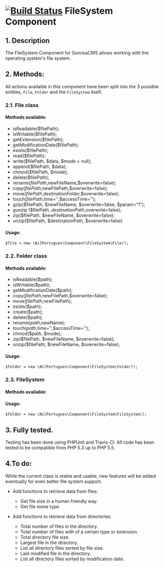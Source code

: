 # [![Build Status](https://travis-ci.org/sonrisa/filesystem-component.png?branch=master)](https://travis-ci.org/sonrisa/filesystem-component) FileSystem Component


## 1. Description
The FileSystem Component for SonrisaCMS allows working with the operating system's file system.

## 2. Methods:
All actions available in this component have been split into the 3 possible entities, `File`, `Folder` and the `FileSystem` itself.

### 2.1. File class

#### Methods available:
- isReadable($filePath);
- isWritable($filePath);
- getExtension($filePath);
- getModificationDate($filePath);
- exists($filePath);
- read($filePath);
- write($filePath, $data, $mode = null);
- append($filePath, $data);
- chmod($filePath, $mode);
- delete($filePath);
- rename($filePath,$newFileName,$overwrite=false);
- copy($filePath,$newFilePath,$overwrite=false);
- move($filePath,$destinationFolder,$overwrite=false);
- touch($filePath,$time='',$accessTime='');
- gzip($filePath, $newFileName, $overwrite=false, $param="1");
- gunzip ($filePath, $destinationPath,$overwrite=false);
- zip($filePath, $newFileName, $overwrite=false);
- unzip($filePath, $destinationPath, $overwrite=false)

#### Usage:
```
$file = new \NilPortugues\Component\FileSystem\File();
```

### 2.2. Folder class
#### Methods available:
- isReadable($path);
- isWritable($path);
- getModificationDate($path);
- copy($filePath,$newFilePath,$overwrite=false);
- move($filePath,$newFilePath);
- exists($path);
- create($path);
- delete($path);
- rename($path,$newName);
- touch($path,$time='',$accessTime='');
- chmod($path, $mode);
- zip($filePath, $newFileName, $overwrite=false);
- unzip($filePath, $newFileName, $overwrite=false);

#### Usage:
```
$folder = new \NilPortugues\Component\FileSystem\Folder();
```

### 2.3. FileSystem
#### Methods available:

#### Usage:
```
$folder = new \NilPortugues\Component\FileSystem\FileSystem();
```


## 3. Fully tested.
Testing has been done using PHPUnit and Travis-CI. All code has been tested to be compatible from PHP 5.3 up to PHP 5.5.


## 4.To do:
While the current class is stable and usable, new features will be added eventually for even better file system support.

- Add functions to retrieve data from files:
    - Get file size in a human friendly way.
    - Get file mime type.

- Add functions to retrieve data from directories:
    - Total number of files in the directory.
    - Total number of files with of a certain type or extension.
    - Total directory file size.
    - Largest file in the directory.
    - List all directory files sorted by file size.
    - Last modified file  in the directory.
    - List all directory files sorted by modification date.
